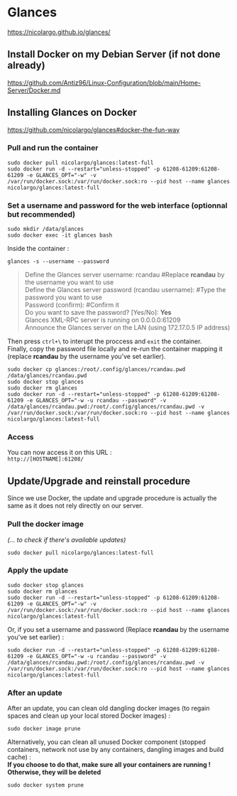 # Glances

https://nicolargo.github.io/glances/

## Install Docker on my Debian Server (if not done already)

https://github.com/Antiz96/Linux-Configuration/blob/main/Home-Server/Docker.md

## Installing Glances on Docker

https://github.com/nicolargo/glances#docker-the-fun-way

### Pull and run the container

```
sudo docker pull nicolargo/glances:latest-full 
sudo docker run -d --restart="unless-stopped" -p 61208-61209:61208-61209 -e GLANCES_OPT="-w" -v /var/run/docker.sock:/var/run/docker.sock:ro --pid host --name glances nicolargo/glances:latest-full
```

### Set a username and password for the web interface (optionnal but recommended)

```
sudo mkdir /data/glances
sudo docker exec -it glances bash
```

Inside the container :  

```
glances -s --username --password
```
> Define the Glances server username: rcandau #Replace **rcandau** by the username you want to use  
> Define the Glances server password (rcandau username): #Type the password you want to use   
> Password (confirm): #Confirm it  
> Do you want to save the password? [Yes/No]: **Yes**  
> Glances XML-RPC server is running on 0.0.0.0:61209  
> Announce the Glances server on the LAN (using 172.17.0.5 IP address)  
  
Then press `ctrl+\` to interupt the proccess and `exit` the container.    
Finally, copy the password file locally and re-run the container mapping it (replace **rcandau** by the username you've set earlier).    

```
sudo docker cp glances:/root/.config/glances/rcandau.pwd /data/glances/rcandau.pwd
sudo docker stop glances
sudo docker rm glances
sudo docker run -d --restart="unless-stopped" -p 61208-61209:61208-61209 -e GLANCES_OPT="-w -u rcandau --password" -v /data/glances/rcandau.pwd:/root/.config/glances/rcandau.pwd -v /var/run/docker.sock:/var/run/docker.sock:ro --pid host --name glances nicolargo/glances:latest-full
```

### Access

You can now access it on this URL :  
`http://[HOSTNAME]:61208/` 

## Update/Upgrade and reinstall procedure

Since we use Docker, the update and upgrade procedure is actually the same as it does not rely directly on our server.  

### Pull the docker image 

*(... to check if there's available updates)*  

```
sudo docker pull nicolargo/glances:latest-full
```

### Apply the update

```
sudo docker stop glances
sudo docker rm glances
sudo docker run -d --restart="unless-stopped" -p 61208-61209:61208-61209 -e GLANCES_OPT="-w" -v /var/run/docker.sock:/var/run/docker.sock:ro --pid host --name glances nicolargo/glances:latest-full
```

Or, if you set a username and password (Replace **rcandau** by the username you've set earlier) :

```
sudo docker run -d --restart="unless-stopped" -p 61208-61209:61208-61209 -e GLANCES_OPT="-w -u rcandau --password" -v /data/glances/rcandau.pwd:/root/.config/glances/rcandau.pwd -v /var/run/docker.sock:/var/run/docker.sock:ro --pid host --name glances nicolargo/glances:latest-full
```

### After an update 

After an update, you can clean old dangling docker images (to regain spaces and clean up your local stored Docker images) :  

```
sudo docker image prune
```

Alternatively, you can clean all unused Docker component (stopped containers, network not use by any containers, dangling images and build cache) :  
**If you choose to do that, make sure all your containers are running ! Otherwise, they will be deleted**

```
sudo docker system prune
```
